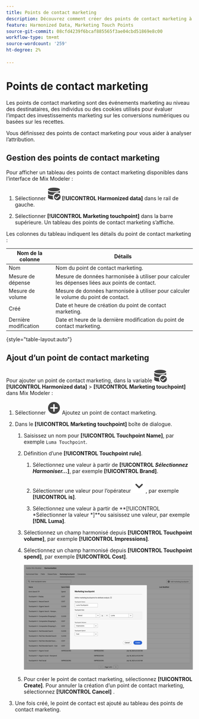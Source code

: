 ```yaml
---
title: Points de contact marketing
description: Découvrez comment créer des points de contact marketing à utiliser dans le cadre de l’harmonisation de vos données dans Mix Modeler.
feature: Harmonized Data, Marketing Touch Points
source-git-commit: 08cfd4239f6bcaf885565f3ae04cbd51869e8c00
workflow-type: tm+mt
source-wordcount: '259'
ht-degree: 2%

---
```



# Points de contact marketing

Les points de contact marketing sont des événements marketing au niveau des destinataires, des individus ou des cookies utilisés pour évaluer l’impact des investissements marketing sur les conversions numériques ou basées sur les recettes.

Vous définissez des points de contact marketing pour vous aider à analyser l’attribution.

## Gestion des points de contact marketing

Pour afficher un tableau des points de contact marketing disponibles dans l’interface de Mix Modeler :

1. Sélectionner ![DataSearch](../assets/icons/DataCheck.svg) **[!UICONTROL Harmonized data]** dans le rail de gauche.

1. Sélectionner **[!UICONTROL Marketing touchpoint]** dans la barre supérieure. Un tableau des points de contact marketing s’affiche.

Les colonnes du tableau indiquent les détails du point de contact marketing :

| Nom de la colonne | Détails |
| --- | ---|
| Nom | Nom du point de contact marketing. |
| Mesure de dépense | Mesure de données harmonisée à utiliser pour calculer les dépenses liées aux points de contact. |
| Mesure de volume | Mesure de données harmonisée à utiliser pour calculer le volume du point de contact. |
| Créé | Date et heure de création du point de contact marketing. |
| Dernière modification | Date et heure de la dernière modification du point de contact marketing. |

{style="table-layout:auto"}

## Ajout d’un point de contact marketing

Pour ajouter un point de contact marketing, dans la variable ![DataSearch](../assets/icons/DataCheck.svg) **[!UICONTROL Harmonized data]** > **[!UICONTROL Marketing touchpoint]** dans Mix Modeler :

1. Sélectionner ![Ajouter](../assets/icons/AddCircle.svg) Ajoutez un point de contact marketing.

1. Dans le **[!UICONTROL Marketing touchpoint]** boîte de dialogue.

   1. Saisissez un nom pour **[!UICONTROL Touchpoint Name]**, par exemple `Luma Touchpoint`.

   1. Définition d’une **[!UICONTROL Touchpoint rule]**.

      1. Sélectionnez une valeur à partir de **[!UICONTROL *Sélectionnez Harmoniser...*]**, par exemple **[!UICONTROL Brand]**.

      1. Sélectionner une valeur pour l’opérateur ![Chevron](../assets/icons/ChevronDown.svg), par exemple **[!UICONTROL is]**.

      1. Sélectionnez une valeur à partir de **[!UICONTROL *Sélectionner la valeur *]**ou saisissez une valeur, par exemple **[!DNL Luma]**.

   1. Sélectionnez un champ harmonisé depuis **[!UICONTROL Touchpoint volume]**, par exemple **[!UICONTROL Impressions]**.

   1. Sélectionnez un champ harmonisé depuis **[!UICONTROL Touchpoint spend]**, par exemple **[!UICONTROL Cost]**.

      ![Point de contact marketing](../assets/create-touchpoint.png)

   1. Pour créer le point de contact marketing, sélectionnez **[!UICONTROL Create]**. Pour annuler la création d’un point de contact marketing, sélectionnez **[!UICONTROL Cancel]** .

1. Une fois créé, le point de contact est ajouté au tableau des points de contact marketing.

